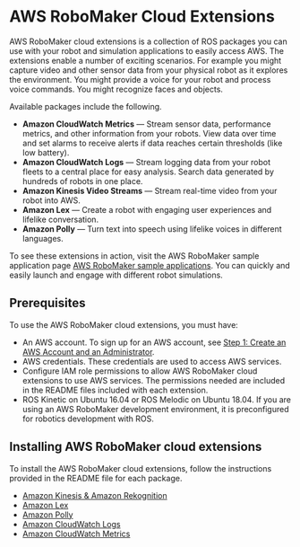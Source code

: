 # AWS RoboMaker Cloud Extensions<a name="cloud-services-integration"></a>

AWS RoboMaker cloud extensions is a collection of ROS packages you can use with your robot and simulation applications to easily access AWS\. The extensions enable a number of exciting scenarios\. For example you might capture video and other sensor data from your physical robot as it explores the environment\. You might provide a voice for your robot and process voice commands\. You might recognize faces and objects\.

Available packages include the following\.
+  **Amazon CloudWatch Metrics** — Stream sensor data, performance metrics, and other information from your robots\. View data over time and set alarms to receive alerts if data reaches certain thresholds \(like low battery\)\. 
+  **Amazon CloudWatch Logs** — Stream logging data from your robot fleets to a central place for easy analysis\. Search data generated by hundreds of robots in one place\. 
+  **Amazon Kinesis Video Streams** — Stream real\-time video from your robot into AWS\. 
+  **Amazon Lex** — Create a robot with engaging user experiences and lifelike conversation\. 
+  **Amazon Polly** — Turn text into speech using lifelike voices in different languages\. 

To see these extensions in action, visit the AWS RoboMaker sample application page [AWS RoboMaker sample applications](https://us-west-2.console.aws.amazon.com/robomaker/home?#sampleSimulationJobs)\. You can quickly and easily launch and engage with different robot simulations\.

## Prerequisites<a name="cloud-services-integration-prereq"></a>

To use the AWS RoboMaker cloud extensions, you must have:
+ An AWS account\. To sign up for an AWS account, see [Step 1: Create an AWS Account and an Administrator](gs-set-up.md)\. 
+ AWS credentials\. These credentials are used to access AWS services\. 
+ Configure IAM role permissions to allow AWS RoboMaker cloud extensions to use AWS services\. The permissions needed are included in the README files included with each extension\.
+ ROS Kinetic on Ubuntu 16\.04 or ROS Melodic on Ubuntu 18\.04\. If you are using an AWS RoboMaker development environment, it is preconfigured for robotics development with ROS\. 

## Installing AWS RoboMaker cloud extensions<a name="cloud-services-integration-install"></a>

To install the AWS RoboMaker cloud extensions, follow the instructions provided in the README file for each package\.
+ [Amazon Kinesis & Amazon Rekognition](https://github.com/aws-robotics/kinesisvideo-ros1/blob/master/README.md)
+ [Amazon Lex](https://github.com/aws-robotics/lex-ros1/blob/master/README.md)
+ [Amazon Polly](https://github.com/aws-robotics/tts-ros1/blob/master/README.md)
+ [Amazon CloudWatch Logs](https://github.com/aws-robotics/cloudwatchlogs-ros1/blob/master/README.md)
+ [Amazon CloudWatch Metrics](https://github.com/aws-robotics/cloudwatchmetrics-ros1/blob/master/README.md)
